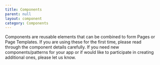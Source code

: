 ```yaml
---
title: Components
parent: null
layout: component
category: Components
---
```


Components are reusable elements that can be combined to form Pages or Page
Templates. If you are using these for the first time, please read through the
component details carefully. If you need new components/patterns for your app
or if would like to participate in creating additional ones, please let us
know.

